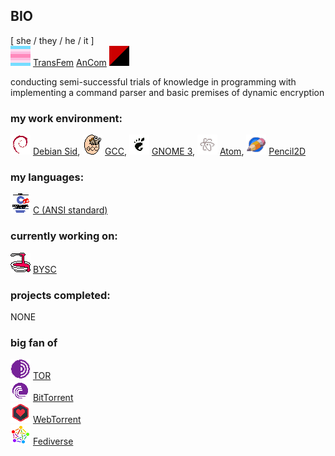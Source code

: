 ## BIO

 [ she / they / he / it ]  
 ![](transfem.png) [TransFem](https://lgbta.wikia.org/wiki/Transfeminine) [AnCom](https://theanarchistlibrary.org/library/petr-kropotkin-the-conquest-of-bread) ![](ancom.png)  

conducting semi-successful trials of knowledge in programming with implementing a command parser and basic premises of dynamic encryption

### my work environment:

 ![](deb.png) [Debian Sid](https://wiki.debian.org/DebianUnstable), ![](gcc.png) [GCC](https://gcc.gnu.org/), ![](gnome3.png) [GNOME 3](https://www.gnome.org/), ![](atom.png) [Atom](https://atom.io/), ![](pencil2d.png) [Pencil2D](https://www.pencil2d.org/)

### my languages:

 ![](k&rc.png) [C (ANSI standard)]()

### currently working on:
 ![](bysc.png) [BYSC](https://github.com/alines7777/bysc)

### projects completed:

 NONE

### big fan of
  ![](tor.png) [TOR](https://www.torproject.org/)  
  ![](bittorrent.png) [BitTorrent](https://en.wikipedia.org/wiki/BitTorrent)  
  ![](webtorrent.png) [WebTorrent](https://webtorrent.io/)  
  ![](fediverse.png) [Fediverse](https://en.wikipedia.org/wiki/Fediverse)

<!--
**alines7777/alines7777** is a ✨ _special_ ✨ repository because its `README.md` (this file) appears on your GitHub profile.

Here are some ideas to get you started:

- 🔭 I’m currently working on ...
- 🌱 I’m currently learning ...
- 👯 I’m looking to collaborate on ...
- 🤔 I’m looking for help with ...
- 💬 Ask me about ...
- 📫 How to reach me: ...
- 😄 Pronouns: ...
- ⚡ Fun fact: ...
-->
